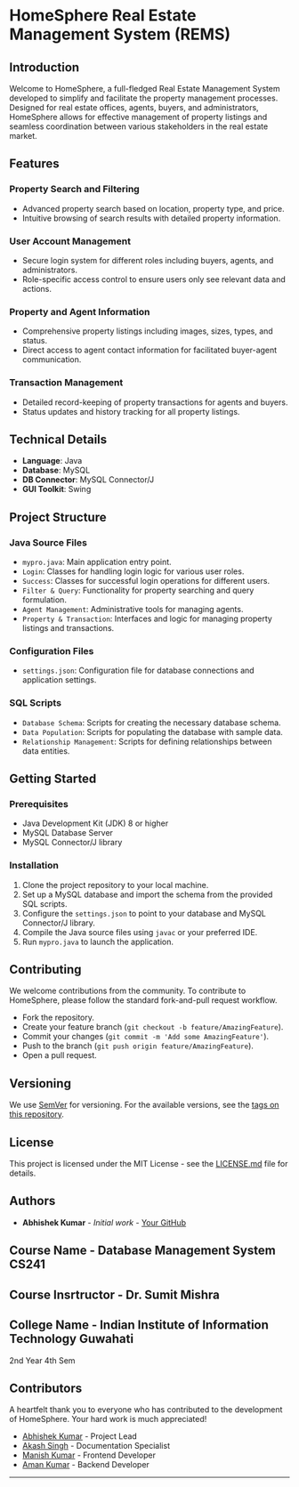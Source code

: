 # HomeSphere Real Estate Management System (REMS)

## Introduction
Welcome to HomeSphere, a full-fledged Real Estate Management System developed to simplify and facilitate the property management processes. Designed for real estate offices, agents, buyers, and administrators, HomeSphere allows for effective management of property listings and seamless coordination between various stakeholders in the real estate market.

## Features

### Property Search and Filtering
- Advanced property search based on location, property type, and price.
- Intuitive browsing of search results with detailed property information.

### User Account Management
- Secure login system for different roles including buyers, agents, and administrators.
- Role-specific access control to ensure users only see relevant data and actions.

### Property and Agent Information
- Comprehensive property listings including images, sizes, types, and status.
- Direct access to agent contact information for facilitated buyer-agent communication.

### Transaction Management
- Detailed record-keeping of property transactions for agents and buyers.
- Status updates and history tracking for all property listings.

## Technical Details

- **Language**: Java
- **Database**: MySQL
- **DB Connector**: MySQL Connector/J
- **GUI Toolkit**: Swing

## Project Structure

### Java Source Files
- `mypro.java`: Main application entry point.
- `Login`: Classes for handling login logic for various user roles.
- `Success`: Classes for successful login operations for different users.
- `Filter & Query`: Functionality for property searching and query formulation.
- `Agent Management`: Administrative tools for managing agents.
- `Property & Transaction`: Interfaces and logic for managing property listings and transactions.

### Configuration Files
- `settings.json`: Configuration file for database connections and application settings.

### SQL Scripts
- `Database Schema`: Scripts for creating the necessary database schema.
- `Data Population`: Scripts for populating the database with sample data.
- `Relationship Management`: Scripts for defining relationships between data entities.

## Getting Started

### Prerequisites
- Java Development Kit (JDK) 8 or higher
- MySQL Database Server
- MySQL Connector/J library

### Installation
1. Clone the project repository to your local machine.
2. Set up a MySQL database and import the schema from the provided SQL scripts.
3. Configure the `settings.json` to point to your database and MySQL Connector/J library.
4. Compile the Java source files using `javac` or your preferred IDE.
5. Run `mypro.java` to launch the application.

## Contributing
We welcome contributions from the community. To contribute to HomeSphere, please follow the standard fork-and-pull request workflow.

- Fork the repository.
- Create your feature branch (`git checkout -b feature/AmazingFeature`).
- Commit your changes (`git commit -m 'Add some AmazingFeature'`).
- Push to the branch (`git push origin feature/AmazingFeature`).
- Open a pull request.

## Versioning
We use [SemVer](http://semver.org/) for versioning. For the available versions, see the [tags on this repository](#).

## License
This project is licensed under the MIT License - see the [LICENSE.md](LICENSE.md) file for details.

## Authors
- **Abhishek Kumar** - *Initial work* - [Your GitHub](https://github.com/abhisheksingh789)

## Course Name - Database Management System CS241
## Course Insrtructor - Dr. Sumit Mishra

## College Name - Indian Institute of Information Technology Guwahati
2nd Year 4th Sem
## Contributors

A heartfelt thank you to everyone who has contributed to the development of HomeSphere. Your hard work is much appreciated!

- [Abhishek Kumar](https://github.com/abhisheksingh789) - Project Lead
- [Akash Singh](https://github.com/akashsingh011) - Documentation Specialist
- [Manish Kumar](https://github.com/manish92596) - Frontend Developer
- [Aman Kumar](https://github.com/amankr2076) - Backend Developer


---

